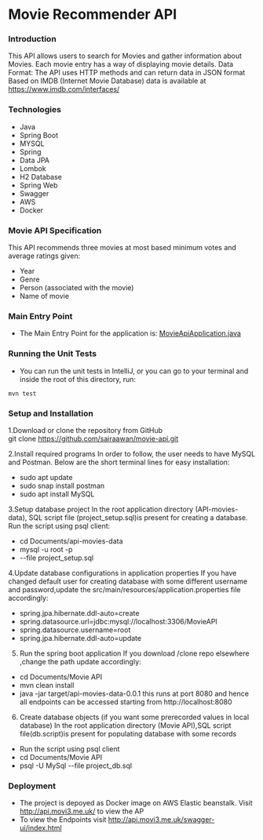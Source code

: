 # Movie Recommender API 

### Introduction

This API allows users to search for Movies and gather information about Movies.
Each movie entry has a way of displaying movie details.
Data Format: The API uses HTTP methods and can return data in JSON format
Based on IMDB (Internet Movie Database) data is available at https://www.imdb.com/interfaces/

### Technologies
- Java
- Spring Boot
- MYSQL
- Spring 
- Data JPA
- Lombok
- H2 Database
- Spring Web
- Swagger
- AWS
- Docker

### Movie API Specification
This API recommends three movies at most based minimum votes and average ratings given:
- Year
- Genre
- Person (associated with the movie)
- Name of movie

### Main Entry Point
- The Main Entry Point for the application is: [MovieApiApplication.java](src/main/java/com/ssp/movie/api/MovieApiApplication.java)

### Running the Unit Tests
- You can run the unit tests in IntelliJ, or you can go to your terminal and inside the root of this directory, run:

`mvn test`

### Setup and Installation

1.Download or clone the repository from GitHub	
git clone https://github.com/sairaawan/movie-api.git

2.Install required programs
In order to follow, the user needs to have MySQL and Postman. Below are the short terminal lines for easy installation:
- sudo apt update
- sudo snap install postman
- sudo apt install MySQL

3.Setup database project
In the root application directory (API-movies-data), SQL script file (project_setup.sql)is present for creating a database. Run the script using psql client:
- cd Documents/api-movies-data
- mysql -u root -p
- --file project_setup.sql

4.Update database configurations in application properties
If you have changed default user for creating database with some different username and password,update the src/main/resources/application.properties file accordingly:
- spring.jpa.hibernate.ddl-auto=create 
- spring.datasource.url=jdbc:mysql://localhost:3306/MovieAPI
- spring.datasource.username=root
- spring.jpa.hibernate.ddl-auto=update

5. Run the spring boot application
If you download /clone repo elsewhere ,change the path update accordingly:
- cd Documents/Movie API
- mvn clean install
- java -jar target/api-movies-data-0.0.1
this runs at port 8080 and hence all  endpoints can be accessed starting from http://localhost:8080

6. Create database objects (if you want some prerecorded  values in local database)
In the root application directory (Movie API),SQL script file(db.script)is present for populating database with some records
- Run the script using psql client
- cd Documents/Movie API
- psql -U MySql --file project_db.sql

### Deployment
- The project is depoyed as Docker image on AWS Elastic beanstalk. Visit http://api.movi3.me.uk/ to view the AP
- To view the Endpoints visit  http://api.movi3.me.uk/swagger-ui/index.html


